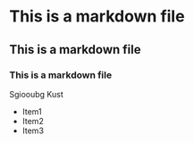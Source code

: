 # This is a markdown file
## This is a markdown file
### This is a markdown file
Sgiooubg Kust
* Item1
* Item2
* Item3

